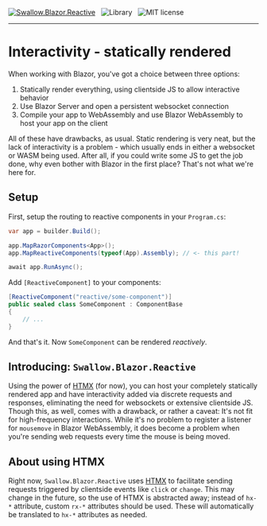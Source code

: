[![Swallow.Blazor.Reactive](https://img.shields.io/nuget/v/Swallow.Blazor.Reactive?style=for-the-badge&logo=nuget)](https://www.nuget.org/packages/Swallow.Blazor.Reactive/)
&nbsp;
![Library](https://img.shields.io/badge/c%23-library-blue?style=for-the-badge)
&nbsp;
![MIT license](https://img.shields.io/badge/license-mit-brightgreen?style=for-the-badge)

---

# Interactivity - statically rendered

When working with Blazor, you've got a choice between three options:

1. Statically render everything, using clientside JS to allow interactive behavior
2. Use Blazor Server and open a persistent websocket connection
3. Compile your app to WebAssembly and use Blazor WebAssembly to host your app on the client

All of these have drawbacks, as usual. Static rendering is very neat, but the lack of interactivity
is a problem - which usually ends in either a websocket or WASM being used. After all, if you could
write some JS to get the job done, why even bother with Blazor in the first place? That's not what
we're here for.

## Setup

First, setup the routing to reactive components in your `Program.cs`:
```csharp
var app = builder.Build();

app.MapRazorComponents<App>();
app.MapReactiveComponents(typeof(App).Assembly); // <- this part!

await app.RunAsync();
```

Add `[ReactiveComponent]` to your components:
```csharp
[ReactiveComponent("reactive/some-component")]
public sealed class SomeComponent : ComponentBase
{
    // ...
}
```

And that's it. Now `SomeComponent` can be rendered *reactively*.

## Introducing: `Swallow.Blazor.Reactive`

Using the power of [HTMX](https://htmx.org) (for now), you can host your completely statically
rendered app and have interactivity added via discrete requests and responses, eliminating the
need for websockets or extensive clientside JS. Though this, as well, comes with a drawback, or
rather a caveat: It's not fit for high-frequency interactions. While it's no problem to register a
listener for `mousemove` in Blazor WebAssembly, it does become a problem when you're sending web
requests every time the mouse is being moved.

## About using HTMX

Right now, `Swallow.Blazor.Reactive` uses [HTMX](https://htmx.org) to facilitate sending requests
triggered by clientside events like `click` or `change`. This may change in the future, so the use
of HTMX is abstracted away; instead of `hx-*` attribute, custom `rx-*` attributes should be used.
These will automatically be translated to `hx-*` attributes as needed.
